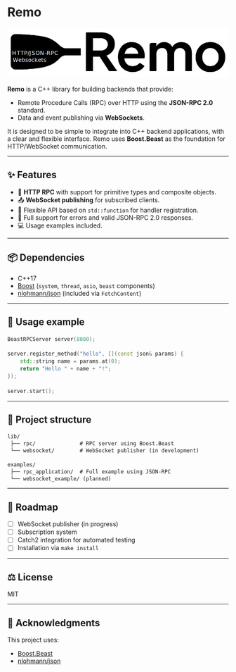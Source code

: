 # Remo

![logo](./doc/logo.png)

**Remo** is a C++ library for building backends that provide:

- Remote Procedure Calls (RPC) over HTTP using the **JSON-RPC 2.0** standard.
- Data and event publishing via **WebSockets**.

It is designed to be simple to integrate into C++ backend applications, with a clear and flexible interface. Remo uses **Boost.Beast** as the foundation for HTTP/WebSocket communication.

---

## ✨ Features

- 📡 **HTTP RPC** with support for primitive types and composite objects.
- 📤 **WebSocket publishing** for subscribed clients.
- 🔧 Flexible API based on `std::function` for handler registration.
- 🚦 Full support for errors and valid JSON-RPC 2.0 responses.
- 💻 Usage examples included.

---

## 📦 Dependencies

- C++17
- [Boost](https://www.boost.org/) (`system`, `thread`, `asio`, `beast` components)
- [nlohmann/json](https://github.com/nlohmann/json) (included via `FetchContent`)

---

## 🧪 Usage example

```cpp
BeastRPCServer server(8080);

server.register_method("hello", [](const json& params) {
    std::string name = params.at(0);
    return "Hello " + name + "!";
});

server.start();
````

---

## 📁 Project structure

```
lib/
 ├── rpc/              # RPC server using Boost.Beast
 └── websocket/        # WebSocket publisher (in development)

examples/
 ├── rpc_application/  # Full example using JSON-RPC
 └── websocket_example/ (planned)
```

---

## 🚀 Roadmap

* [ ] WebSocket publisher (in progress)
* [ ] Subscription system
* [ ] Catch2 integration for automated testing
* [ ] Installation via `make install`

---

## ⚖️ License

MIT

---

## 🙌 Acknowledgments

This project uses:

* [Boost.Beast](https://www.boost.org/doc/libs/release/libs/beast/)
* [nlohmann/json](https://github.com/nlohmann/json)